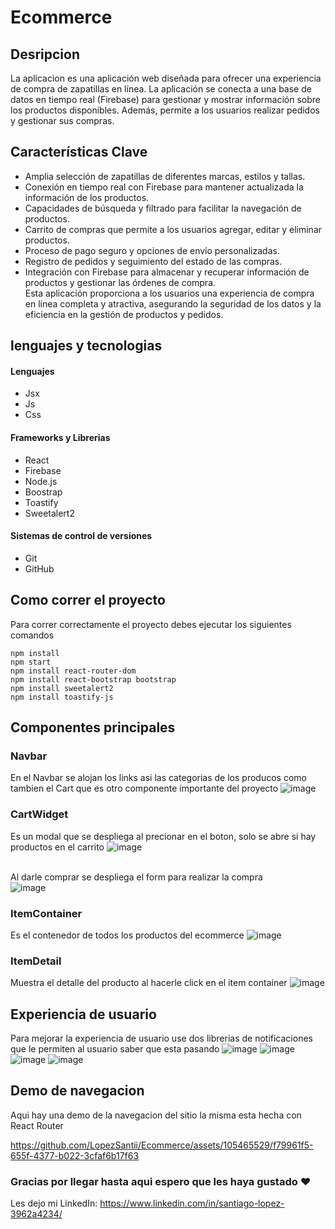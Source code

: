 # Ecommerce

## Desripcion
La aplicacion es una aplicación web diseñada para ofrecer una experiencia de compra de zapatillas en línea. La aplicación se conecta a una base de datos en tiempo real (Firebase) para gestionar y mostrar información sobre los productos disponibles. Además, permite a los usuarios realizar pedidos y gestionar sus compras.

## Características Clave
- Amplia selección de zapatillas de diferentes marcas, estilos y tallas.
- Conexión en tiempo real con Firebase para mantener actualizada la información de los productos.
- Capacidades de búsqueda y filtrado para facilitar la navegación de productos.
- Carrito de compras que permite a los usuarios agregar, editar y eliminar productos.
- Proceso de pago seguro y opciones de envío personalizadas.
- Registro de pedidos y seguimiento del estado de las compras.
- Integración con Firebase para almacenar y recuperar información de productos y gestionar las órdenes de compra.
<br>Esta aplicación proporciona a los usuarios una experiencia de compra en línea completa y atractiva, asegurando la seguridad de los datos y la eficiencia en la gestión de productos y pedidos.

## lenguajes y tecnologias
#### Lenguajes
- Jsx
- Js
- Css
#### Frameworks y Librerias
- React
- Firebase
- Node.js
- Boostrap
- Toastify
- Sweetalert2
#### Sistemas de control de versiones
- Git
- GitHub

## Como correr el proyecto
Para correr correctamente el proyecto debes ejecutar los siguientes comandos
```
npm install
npm start
npm install react-router-dom
npm install react-bootstrap bootstrap
npm install sweetalert2
npm install toastify-js
```

## Componentes principales
### Navbar
En el Navbar se alojan los links asi las categorias de los producos como tambien el Cart que es otro componente importante del proyecto
![image](https://github.com/LopezSantii/Ecommerce/assets/105465529/2e085530-f980-4a62-835d-5cfb9592acc3)

### CartWidget
Es un modal que se despliega al precionar en el boton, solo se abre si hay productos en el carrito
![image](https://github.com/LopezSantii/Ecommerce/assets/105465529/3b22f152-221d-422f-b566-fa02a1e26dbb)

<br>Al darle comprar se despliega el form para realizar la compra
<br>![image](https://github.com/LopezSantii/Ecommerce/assets/105465529/fe37d9bf-7f16-4052-bd91-39a2a31dbacb)

### ItemContainer
Es el contenedor de todos los productos del ecommerce
![image](https://github.com/LopezSantii/carritoDeCompras/assets/105465529/5739cd24-9152-4999-a097-ecd887f2c3cc)

### ItemDetail
Muestra el detalle del producto al hacerle click en el item container
![image](https://github.com/LopezSantii/Ecommerce/assets/105465529/1b942d9d-9527-4e04-b799-36a347a42fe7)


## Experiencia de usuario
Para mejorar la experiencia de usuario use dos librerias de notificaciones que le permiten al usuario saber que esta pasando
![image](https://github.com/LopezSantii/Ecommerce/assets/105465529/1ea60224-9d21-4632-b8d9-a197d5250785)
![image](https://github.com/LopezSantii/carritoDeCompras/assets/105465529/3b93ea25-ea69-4b30-b9bd-83a26a981124) 
![image](https://github.com/LopezSantii/Ecommerce/assets/105465529/b174858b-7c5b-4aba-8299-93003492b158)
![image](https://github.com/LopezSantii/Ecommerce/assets/105465529/c2e2da31-6951-4260-a3f7-fe9bf1d224a8)

## Demo de navegacion
Aqui hay una demo de la navegacion del sitio la misma esta hecha con React Router




https://github.com/LopezSantii/Ecommerce/assets/105465529/f79961f5-655f-4377-b022-3cfaf6b17f63


### Gracias por llegar hasta aqui espero que les haya gustado ❤
Les dejo mi LinkedIn: https://www.linkedin.com/in/santiago-lopez-3962a4234/
